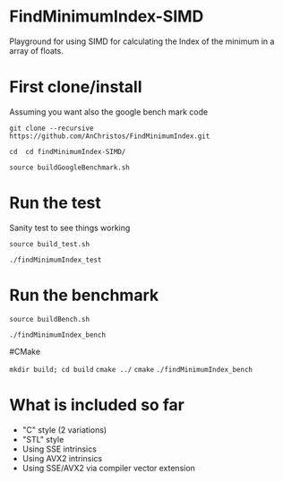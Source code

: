 # FindMinimumIndex-SIMD
Playground for using SIMD for calculating the Index of the minimum in a array of floats.
# First clone/install

Assuming you want also the google bench mark code

``git clone --recursive https://github.com/AnChristos/FindMinimumIndex.git``

``cd  cd findMinimumIndex-SIMD/``

``source buildGoogleBenchmark.sh``

# Run the test
Sanity test to see things working

``source build_test.sh ``

``./findMinimumIndex_test`` 

# Run the benchmark

``source buildBench.sh`` 

``./findMinimumIndex_bench``

#CMake

``mkdir build; cd build``
``cmake ../``
``cmake``
``./findMinimumIndex_bench``

# What is included so far

- "C" style (2 variations)
- "STL" style
- Using SSE intrinsics
- Using AVX2 intrinsics
- Using SSE/AVX2 via compiler vector extension
